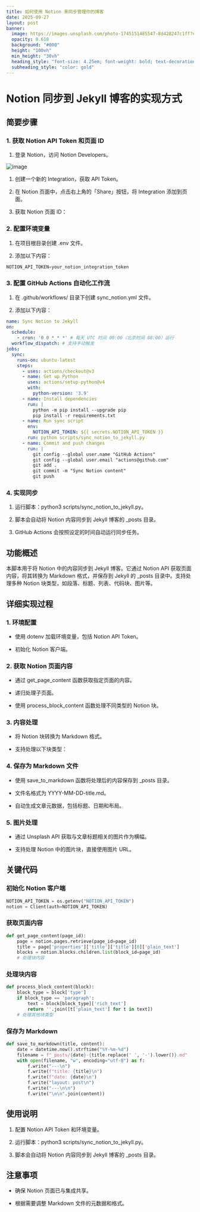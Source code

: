 ```yaml
---
title: 如何使用 Notion 来同步管理你的博客
date: 2025-09-27
layout: post
banner:
  image: https://images.unsplash.com/photo-1745151485547-8d428247c1ff?crop=entropy&cs=tinysrgb&fit=max&fm=jpg&ixid=M3w2OTIwMzJ8MHwxfHJhbmRvbXx8fHx8fHx8fDE3NTg5ODI1OTZ8&ixlib=rb-4.1.0&q=80&w=1080
  opacity: 0.618
  background: "#000"
  height: "100vh"
  min_height: "38vh"
  heading_style: "font-size: 4.25em; font-weight: bold; text-decoration: underline"
  subheading_style: "color: gold"
---
```


# Notion 同步到 Jekyll 博客的实现方式

## 简要步骤

### 1. 获取 Notion API Token 和页面 ID

1. 登录 Notion，访问 Notion Developers。

![image](https://prod-files-secure.s3.us-west-2.amazonaws.com/a7a0cc5a-89b9-4cda-8686-1fba0ca52f40/d19c1afe-dea5-4312-9333-786b0ba83054/image.png?X-Amz-Algorithm=AWS4-HMAC-SHA256&X-Amz-Content-Sha256=UNSIGNED-PAYLOAD&X-Amz-Credential=ASIAZI2LB4665CHV5CVR%2F20250927%2Fus-west-2%2Fs3%2Faws4_request&X-Amz-Date=20250927T141635Z&X-Amz-Expires=3600&X-Amz-Security-Token=IQoJb3JpZ2luX2VjEBsaCXVzLXdlc3QtMiJHMEUCIEY7raEnj37u7woYW69VQF3W8PfzRe79WaDQibxLJM1cAiEAsqCUwVdL7rnUzj9SzmDsJljWGpPz%2BLqWdPrhoFVQptYqiAQIpP%2F%2F%2F%2F%2F%2F%2F%2F%2F%2FARAAGgw2Mzc0MjMxODM4MDUiDHjUYgaM1ogI6l4nvSrcA0uEklOUqBAgAv7f9CPKREJW03Ru86qKTv%2FV6mjfKjOriS%2BQAktFql%2BymmwfloWygMYGrQODR77Ut%2B2RVugjBobpTB4umaxHY3XLH2OshWZqHhbgdwDMjOslUCBemzXYLMaKo9Vd%2FzP8qvvn5cIbIthXTHVE6amMK0rXn2wAfgsPlAbMLKGPtF9Z9nQNCWjOrYvnlkZ%2FCQhBhZxIQx1m%2Ff8oXOkm%2BhJ387DpZ0Pp69picNX93LNh3k%2BR%2Fk%2Fpv6lNBX9gdzu%2BSQXp%2FlL0t7FF1Di%2Fltii3cfybeT0xcoe7x7UOhPp10lxflPxBpb0wMXf%2BJBAUEBoRmPhZSHBH%2FUU2kl7iGB9AD3AfeKSkWqQNqKzVqmZb5H7nEpInByXjbSvw897GdpCdQj0KAg4hsWwnRe%2Bln0SimovzX5ZELq%2Bf97oqXHzeQjntfERZBUHcUY9y3RigLQrqLYUiDVjFjG6bUIrtDv1Vtsb8gfvvf5CXG47JQfEgvd%2BaEtE08AKpaU%2BBk55%2BsUvK7hj%2Ba7Q6%2FFxVioB%2BQMMdVpVIMsg6XOn%2Bj90KY4Ym5YRtGQ8hFzBH3TT%2FOOSX%2BOUBUVDEyDI%2Fte0sztqnlKPJlbwV3LPHHxG5TwLR3bzYqQsTy6IPH3TMMz53sYGOqUBWf28nBNm1zx%2FuhnaVdT7seKEtyjly9WQhRtlP47E1N7Nzbf9z5X%2FmlOqhUedm8aGzw%2FcGtfoNe0vIdgWOkfxZ3mLngqPyv1z53jM8zBUGVb0G%2B8RxeyK9eYV4Zt6irvQzNmcOKUQqctrM%2FFgOReALiWIlRpu1DgdumNGTKAoWqUi7YMJuLpnh%2Bj8TfX%2FTJ8tIkH%2BjYxk%2BhUoV2t%2B38PueH9qMmUc&X-Amz-Signature=fc25b55be6519e1cc59b658b6d837dd657977e2bcc3634ed9171ef1e1cc1740d&X-Amz-SignedHeaders=host&x-amz-checksum-mode=ENABLED&x-id=GetObject)

1. 创建一个新的 Integration，获取 API Token。

1. 在 Notion 页面中，点击右上角的「Share」按钮，将 Integration 添加到页面。

1. 获取 Notion 页面 ID：


### 2. 配置环境变量

1. 在项目根目录创建 .env 文件。

1. 添加以下内容：

```javascript
NOTION_API_TOKEN=your_notion_integration_token
```

### 3. 配置 GitHub Actions 自动化工作流

1. 在 .github/workflows/ 目录下创建 sync_notion.yml 文件。

1. 添加以下内容：

```yaml
name: Sync Notion to Jekyll
on:
  schedule:
    - cron: '0 0 * * *' # 每天 UTC 时间 00:00（北京时间 08:00）运行
  workflow_dispatch: # 支持手动触发
jobs:
  sync:
    runs-on: ubuntu-latest
    steps:
      - uses: actions/checkout@v3
      - name: Set up Python
        uses: actions/setup-python@v4
        with:
          python-version: '3.9'
      - name: Install dependencies
        run: |
          python -m pip install --upgrade pip
          pip install -r requirements.txt
      - name: Run sync script
        env:
          NOTION_API_TOKEN: ${{ secrets.NOTION_API_TOKEN }}
        run: python scripts/sync_notion_to_jekyll.py
      - name: Commit and push changes
        run: |
          git config --global user.name "GitHub Actions"
          git config --global user.email "actions@github.com"
          git add .
          git commit -m "Sync Notion content"
          git push
```

### 4. 实现同步

1. 运行脚本：python3 scripts/sync_notion_to_jekyll.py。

1. 脚本会自动将 Notion 内容同步到 Jekyll 博客的 _posts 目录。

1. GitHub Actions 会按照设定的时间自动运行同步任务。

## 功能概述

本脚本用于将 Notion 中的内容同步到 Jekyll 博客。它通过 Notion API 获取页面内容，将其转换为 Markdown 格式，并保存到 Jekyll 的 _posts 目录中。支持处理多种 Notion 块类型，如段落、标题、列表、代码块、图片等。

## 详细实现过程

### 1. 环境配置

- 使用 dotenv 加载环境变量，包括 Notion API Token。

- 初始化 Notion 客户端。

### 2. 获取 Notion 页面内容

- 通过 get_page_content 函数获取指定页面的内容。

- 递归处理子页面。

- 使用 process_block_content 函数处理不同类型的 Notion 块。

### 3. 内容处理

- 将 Notion 块转换为 Markdown 格式。

- 支持处理以下块类型：


### 4. 保存为 Markdown 文件

- 使用 save_to_markdown 函数将处理后的内容保存到 _posts 目录。

- 文件名格式为 YYYY-MM-DD-title.md。

- 自动生成文章元数据，包括标题、日期和布局。

### 5. 图片处理

- 通过 Unsplash API 获取与文章标题相关的图片作为横幅。

- 支持处理 Notion 中的图片块，直接使用图片 URL。

## 关键代码

### 初始化 Notion 客户端

```python
NOTION_API_TOKEN = os.getenv("NOTION_API_TOKEN")
notion = Client(auth=NOTION_API_TOKEN)
```

### 获取页面内容

```python
def get_page_content(page_id):
    page = notion.pages.retrieve(page_id=page_id)
    title = page['properties']['title']['title'][0]['plain_text']
    blocks = notion.blocks.children.list(block_id=page_id)
    # 处理块内容
```

### 处理块内容

```python
def process_block_content(block):
    block_type = block['type']
    if block_type == 'paragraph':
        text = block[block_type]['rich_text']
        return ''.join([t['plain_text'] for t in text])
    # 处理其他块类型
```

### 保存为 Markdown

```python
def save_to_markdown(title, content):
    date = datetime.now().strftime("%Y-%m-%d")
    filename = f"_posts/{date}-{title.replace(' ', '-').lower()}.md"
    with open(filename, "w", encoding="utf-8") as f:
        f.write("---\n")
        f.write(f"title: {title}\n")
        f.write(f"date: {date}\n")
        f.write("layout: post\n")
        f.write("---\n\n")
        f.write("\n\n".join(content))
```

## 使用说明

1. 配置 Notion API Token 和环境变量。

1. 运行脚本：python3 scripts/sync_notion_to_jekyll.py。

1. 脚本会自动将 Notion 内容同步到 Jekyll 博客的 _posts 目录。

## 注意事项

- 确保 Notion 页面已与集成共享。

- 根据需要调整 Markdown 文件的元数据和格式。